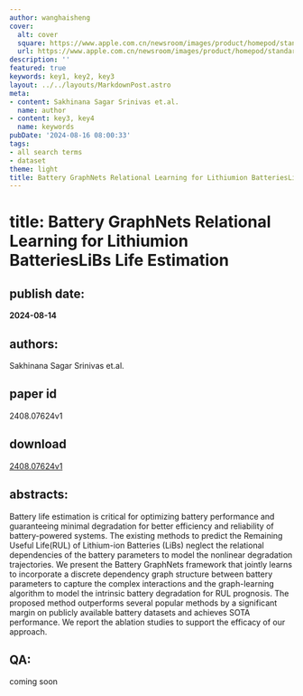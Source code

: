 ```yaml
---
author: wanghaisheng
cover:
  alt: cover
  square: https://www.apple.com.cn/newsroom/images/product/homepod/standard/Apple-HomePod-hero-230118_big.jpg.large_2x.jpg
  url: https://www.apple.com.cn/newsroom/images/product/homepod/standard/Apple-HomePod-hero-230118_big.jpg.large_2x.jpg
description: ''
featured: true
keywords: key1, key2, key3
layout: ../../layouts/MarkdownPost.astro
meta:
- content: Sakhinana Sagar Srinivas et.al.
  name: author
- content: key3, key4
  name: keywords
pubDate: '2024-08-16 08:00:33'
tags:
- all search terms
- dataset
theme: light
title: Battery GraphNets Relational Learning for Lithiumion BatteriesLiBs Life Estimation
---
```


# title: Battery GraphNets Relational Learning for Lithiumion BatteriesLiBs Life Estimation 
## publish date: 
**2024-08-14** 
## authors: 
  Sakhinana Sagar Srinivas et.al. 
## paper id
2408.07624v1
## download
[2408.07624v1](http://arxiv.org/abs/2408.07624v1)
## abstracts:
Battery life estimation is critical for optimizing battery performance and guaranteeing minimal degradation for better efficiency and reliability of battery-powered systems. The existing methods to predict the Remaining Useful Life(RUL) of Lithium-ion Batteries (LiBs) neglect the relational dependencies of the battery parameters to model the nonlinear degradation trajectories. We present the Battery GraphNets framework that jointly learns to incorporate a discrete dependency graph structure between battery parameters to capture the complex interactions and the graph-learning algorithm to model the intrinsic battery degradation for RUL prognosis. The proposed method outperforms several popular methods by a significant margin on publicly available battery datasets and achieves SOTA performance. We report the ablation studies to support the efficacy of our approach.
## QA:
coming soon
